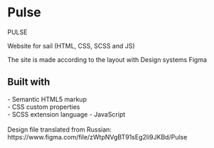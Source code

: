 # Pulse
PULSE

Website for sail (HTML, CSS, SCSS and JS)

The site is made according to the layout with Design systems Figma 

<h2> Built with </h2>
- Semantic HTML5 markup <br>
- CSS custom properties <br>
- SCSS extension language
- JavaScript
<br>
<br>
Design file translated from Russian: <br>
https://www.figma.com/file/zWtpNVgBT91sEg2li9JKBd/Pulse
